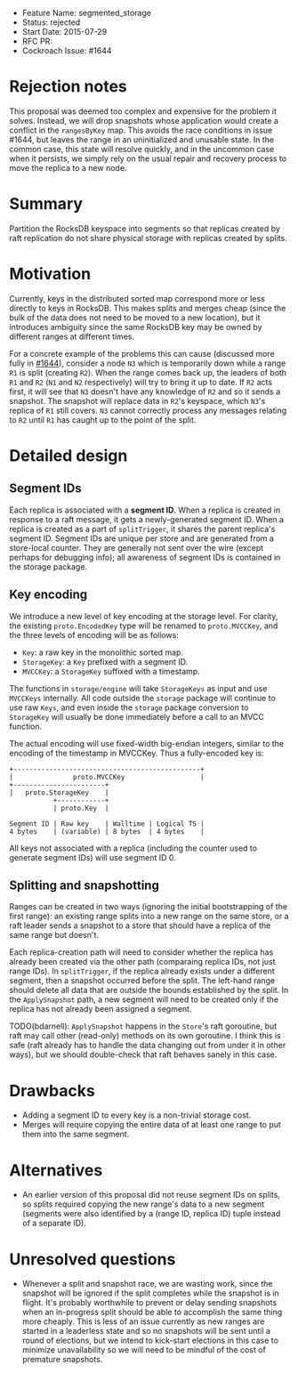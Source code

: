 - Feature Name: segmented_storage
- Status: rejected
- Start Date: 2015-07-29
- RFC PR:
- Cockroach Issue: #1644

# Rejection notes

This proposal was deemed too complex and expensive for the problem it
solves. Instead, we will drop snapshots whose application would create
a conflict in the `rangesByKey` map. This avoids the race conditions
in issue #1644, but leaves the range in an uninitialized and unusable
state. In the common case, this state will resolve quickly, and in the
uncommon case when it persists, we simply rely on the usual repair and
recovery process to move the replica to a new node.

# Summary

Partition the RocksDB keyspace into segments so that replicas created
by raft replication do not share physical storage with replicas
created by splits.

# Motivation

Currently, keys in the distributed sorted map correspond more or less
directly to keys in RocksDB. This makes splits and merges cheap
(since the bulk of the data does not need to be moved to a new
location), but it introduces ambiguity since the same RocksDB key
may be owned by different ranges at different times.

For a concrete example of the problems this can cause (discussed more
fully in
[#1644](https://github.com/cockroachdb/cockroach/issues/1644)),
consider a node `N3` which is temporarily down while a range `R1` is
split (creating `R2`). When the range comes back up, the leaders of
both `R1` and `R2` (`N1` and `N2` respectively) will try to bring it
up to date. If `R2` acts first, it will see that `N3` doesn't have any
knowledge of `R2` and so it sends a snapshot. The snapshot will replace
data in `R2`'s keyspace, which `N3`'s replica of `R1` still covers.
`N3` cannot correctly process any messages relating to `R2` until `R1`
has caught up to the point of the split.

# Detailed design

## Segment IDs

Each replica is associated with a **segment ID**. When a replica is
created in response to a raft message, it gets a newly-generated
segment ID. When a replica is created as a part of `splitTrigger`, it
shares the parent replica's segment ID. Segment IDs are unique per
store and are generated from a store-local counter. They are generally
not sent over the wire (except perhaps for debugging info); all
awareness of segment IDs is contained in the storage package.

## Key encoding

We introduce a new level of key encoding at the storage level.
For clarity, the existing `proto.EncodedKey` type will be renamed to
`proto.MVCCKey`, and the three levels of encoding will be as follows:

* `Key`: a raw key in the monolithic sorted map.
* `StorageKey`: a `Key` prefixed with a segment ID.
* `MVCCKey`: a `StorageKey` suffixed with a timestamp.

The functions in `storage/engine` will take `StorageKeys` as input and
use `MVCCKeys` internally. All code outside the `storage` package will
continue to use raw `Keys`, and even inside the `storage` package
conversion to `StorageKey` will usually be done immediately before a
call to an MVCC function.

The actual encoding will use fixed-width big-endian integers, similar
to the encoding of the timestamp in MVCCKey. Thus a fully-encoded key
is:

```
+-----------------------------------------------+
|               proto.MVCCKey                   |
+-----------------------+
|   proto.StorageKey    |
           +------------+
           | proto.Key  |

Segment ID | Raw key    | Walltime | Logical TS |
4 bytes    | (variable) | 8 bytes  | 4 bytes    |
```

All keys not associated with a replica (including the counter used to
generate segment IDs) will use segment ID 0.

## Splitting and snapshotting

Ranges can be created in two ways (ignoring the initial bootstrapping
of the first range): an existing range splits into a new range on the
same store, or a raft leader sends a snapshot to a store that should
have a replica of the same range but doesn't.

Each replica-creation path will need to consider whether the replica
has already been created via the other path (comparaing replica IDs,
not just range IDs). In `splitTrigger`, if the replica already exists
under a different segment, then a snapshot occurred before the split.
The left-hand range should delete all data that are outside the bounds
established by the split. In the `ApplySnapshot` path, a new segment
will need to be created only if the replica has not already been
assigned a segment.

TODO(bdarnell): `ApplySnapshot` happens in the `Store`'s raft
goroutine, but raft may call other (read-only) methods on its own
goroutine. I think this is safe (raft already has to handle the data
changing out from under it in other ways), but we should double-check
that raft behaves sanely in this case.

# Drawbacks

* Adding a segment ID to every key is a non-trivial storage cost.
* Merges will require copying the entire data of at least one range to
  put them into the same segment.

# Alternatives

* An earlier version of this proposal did not reuse segment IDs on
  splits, so splits required copying the new range's data to a new
  segment (segments were also identified by a (range ID, replica ID)
  tuple instead of a separate ID).

# Unresolved questions

* Whenever a split and snapshot race, we are wasting work, since the
  snapshot will be ignored if the split completes while the snapshot
  is in flight. It's probably worthwhile to prevent or delay sending
  snapshots when an in-progress split should be able to accomplish the
  same thing more cheaply. This is less of an issue currently as new
  ranges are started in a leaderless state and so no snapshots will be
  sent until a round of elections, but we intend to kick-start
  elections in this case to minimize unavailability so we will need to
  be mindful of the cost of premature snapshots.
